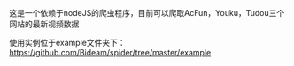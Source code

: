 这是一个依赖于nodeJS的爬虫程序，目前可以爬取AcFun，Youku，Tudou三个网站的最新视频数据

使用实例位于example文件夹下：https://github.com/Bideam/spider/tree/master/example
